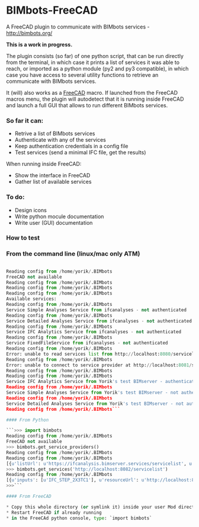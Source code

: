 # BIMbots-FreeCAD

A FreeCAD plugin to communicate with BIMbots services - http://bimbots.org/

**This is a work in progress.**

The plugin consists (so far) of one python script, that can be run directly from the terminal, in which case it prints a list of services it was able to reach, or imported as a python module (py2 and py3 compatible), in which case you have access to several utility functions to retrieve an communicate with BIMbots services.

It (will) also works as a [FreeCAD](http://www.freecadweb.org) macro. If launched from the FreeCAD macros menu, the plugin will autodetect that it is running inside FreeCAD and launch a full GUI that allows to run different BIMbots services.

### So far it can:

* Retrive a list of BIMbots services
* Authenticate with any of the services
* Keep authentication credentials in a config file
* Test services (send a minimal IFC file, get the results)

When running inside FreeCAD:

* Show the interface in FreeCAD
* Gather list of available services

### To do:

* Design icons
* Write python mocule documentation
* Write user (GUI) documentation

### How to test

### From the command line (linux/mac only ATM)

```bimbots.py

Reading config from /home/yorik/.BIMbots
FreeCAD not available
Reading config from /home/yorik/.BIMbots
Reading config from /home/yorik/.BIMbots
Reading config from /home/yorik/.BIMbots
Available services:
Reading config from /home/yorik/.BIMbots
Service Simple Analyses Service from ifcanalyses - not authenticated
Reading config from /home/yorik/.BIMbots
Service Detailed Analyses Service from ifcanalyses - not authenticated
Reading config from /home/yorik/.BIMbots
Service IFC Analytics Service from ifcanalyses - not authenticated
Reading config from /home/yorik/.BIMbots
Service FixedFileService from ifcanalyses - not authenticated
Reading config from /home/yorik/.BIMbots
Error: unable to read services list from http://localhost:8080/servicelist
Reading config from /home/yorik/.BIMbots
Error: unable to connect to service provider at http://localhost:8081/servicelist
Reading config from /home/yorik/.BIMbots
Reading config from /home/yorik/.BIMbots
Service IFC Analytics Service from Yorik's test BIMserver - authenticated as http://localhost:8082/servicelist , service 2097206
Reading config from /home/yorik/.BIMbots
Service Simple Analyses Service from Yorik's test BIMserver - not authenticated
Reading config from /home/yorik/.BIMbots
Service Detailed Analyses Service from Yorik's test BIMserver - not authenticated
Reading config from /home/yorik/.BIMbots```

#### From Python

```>>> import bimbots
Reading config from /home/yorik/.BIMbots
FreeCAD not available
>>> bimbots.get_service_providers()
Reading config from /home/yorik/.BIMbots
Reading config from /home/yorik/.BIMbots
[{u'listUrl': u'https://ifcanalysis.bimserver.services/servicelist', u'name': u'ifcanalyses'}, {u'listUrl': u'http://localhost:8080/servicelist', u'name': u'Default localdev BIMserver', u'description': u'Default localdev BIMserver'}, {u'listUrl': u'http://localhost:8081/servicelist', u'name': u'2nd localdev BIMserver', u'description': u'2nd localdev BIMserver'}, {u'listUrl': u'http://localhost:8082/servicelist', u'name': u'Default JAR runner', u'description': u'Default JAR runner'}, {u'listUrl': u'https://thisisanexperimentalserver.com/servicelist', u'name': u'Experimentalserver.com', u'description': u'Experimental BIMserver'}]
>>> bimbots.get_services('http://localhost:8082/servicelist')
Reading config from /home/yorik/.BIMbots
[{u'inputs': [u'IFC_STEP_2X3TC1'], u'resourceUrl': u'http://localhost:8082/services', u'description': u'IFC Analytics Service', u'outputs': [u'IFC_ANALYTICS_JSON_1_0'], u'providerIcon': u'/img/bimserver.png', u'provider': u"Yorik's test BIMserver", u'oauth': {u'tokenUrl': u'http://localhost:8082/oauth/access', u'registerUrl': u'http://localhost:8082/oauth/register', u'authorizationUrl': u'http://localhost:8082/oauth/authorize'}, u'id': 2097206, u'name': u'IFC Analytics Service'}, {u'inputs': [u'IFC_STEP_2X3TC1'], u'resourceUrl': u'http://localhost:8082/services', u'description': u'BIMserver plugin that provides an analysis of a model and and outputs it into json', u'outputs': [u'UNSTRUCTURED_UTF8_TEXT_1_0'], u'providerIcon': u'/img/bimserver.png', u'provider': u"Yorik's test BIMserver", u'oauth': {u'tokenUrl': u'http://localhost:8082/oauth/access', u'registerUrl': u'http://localhost:8082/oauth/register', u'authorizationUrl': u'http://localhost:8082/oauth/authorize'}, u'id': 2162742, u'name': u'Simple Analyses Service'}, {u'inputs': [u'IFC_STEP_2X3TC1'], u'resourceUrl': u'http://localhost:8082/services', u'description': u'BIMserver plugin that provides a detailed analysis of a model and outputs it into json', u'outputs': [u'UNSTRUCTURED_UTF8_TEXT_1_0'], u'providerIcon': u'/img/bimserver.png', u'provider': u"Yorik's test BIMserver", u'oauth': {u'tokenUrl': u'http://localhost:8082/oauth/access', u'registerUrl': u'http://localhost:8082/oauth/register', u'authorizationUrl': u'http://localhost:8082/oauth/authorize'}, u'id': 2228278, u'name': u'Detailed Analyses Service'}]
>>>```

#### From FreeCAD

* Copy this whole directory (or symlink it) inside your user Mod directory (which you get by issuing `App.getUserAppDataDir()+"Mod"` in the FreeCAD python console, usually ~/.FreeCAD/Mod on linux/mac)
* Restart FreeCAD if already running
* in the FreeCAd python console, type: `import bimbots`
